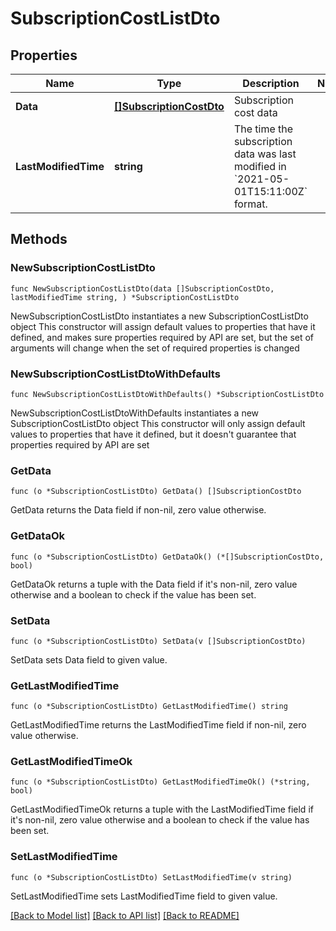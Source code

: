 # SubscriptionCostListDto

## Properties

Name | Type | Description | Notes
------------ | ------------- | ------------- | -------------
**Data** | [**[]SubscriptionCostDto**](SubscriptionCostDto.md) | Subscription cost data | 
**LastModifiedTime** | **string** | The time the subscription data was last modified in &#x60;2021-05-01T15:11:00Z&#x60; format. | 

## Methods

### NewSubscriptionCostListDto

`func NewSubscriptionCostListDto(data []SubscriptionCostDto, lastModifiedTime string, ) *SubscriptionCostListDto`

NewSubscriptionCostListDto instantiates a new SubscriptionCostListDto object
This constructor will assign default values to properties that have it defined,
and makes sure properties required by API are set, but the set of arguments
will change when the set of required properties is changed

### NewSubscriptionCostListDtoWithDefaults

`func NewSubscriptionCostListDtoWithDefaults() *SubscriptionCostListDto`

NewSubscriptionCostListDtoWithDefaults instantiates a new SubscriptionCostListDto object
This constructor will only assign default values to properties that have it defined,
but it doesn't guarantee that properties required by API are set

### GetData

`func (o *SubscriptionCostListDto) GetData() []SubscriptionCostDto`

GetData returns the Data field if non-nil, zero value otherwise.

### GetDataOk

`func (o *SubscriptionCostListDto) GetDataOk() (*[]SubscriptionCostDto, bool)`

GetDataOk returns a tuple with the Data field if it's non-nil, zero value otherwise
and a boolean to check if the value has been set.

### SetData

`func (o *SubscriptionCostListDto) SetData(v []SubscriptionCostDto)`

SetData sets Data field to given value.


### GetLastModifiedTime

`func (o *SubscriptionCostListDto) GetLastModifiedTime() string`

GetLastModifiedTime returns the LastModifiedTime field if non-nil, zero value otherwise.

### GetLastModifiedTimeOk

`func (o *SubscriptionCostListDto) GetLastModifiedTimeOk() (*string, bool)`

GetLastModifiedTimeOk returns a tuple with the LastModifiedTime field if it's non-nil, zero value otherwise
and a boolean to check if the value has been set.

### SetLastModifiedTime

`func (o *SubscriptionCostListDto) SetLastModifiedTime(v string)`

SetLastModifiedTime sets LastModifiedTime field to given value.



[[Back to Model list]](../README.md#documentation-for-models) [[Back to API list]](../README.md#documentation-for-api-endpoints) [[Back to README]](../README.md)


